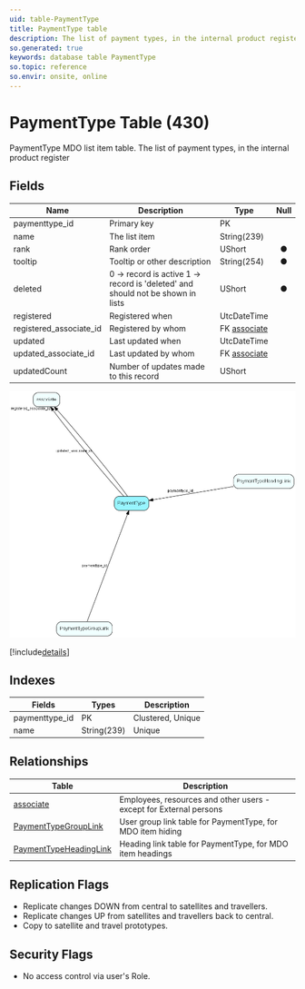 ```yaml
---
uid: table-PaymentType
title: PaymentType table
description: The list of payment types, in the internal product register
so.generated: true
keywords: database table PaymentType
so.topic: reference
so.envir: onsite, online
---
```


# PaymentType Table (430)

PaymentType MDO list item table.
The list of payment types, in the internal product register

## Fields

| Name | Description | Type | Null |
|------|-------------|------|:----:|
|paymenttype\_id|Primary key|PK| |
|name|The list item|String(239)| |
|rank|Rank order|UShort|&#x25CF;|
|tooltip|Tooltip or other description|String(254)|&#x25CF;|
|deleted|0 -&gt; record is active 1 -&gt; record is &apos;deleted&apos; and should not be shown in lists|UShort|&#x25CF;|
|registered|Registered when|UtcDateTime| |
|registered\_associate\_id|Registered by whom|FK [associate](associate.md)| |
|updated|Last updated when|UtcDateTime| |
|updated\_associate\_id|Last updated by whom|FK [associate](associate.md)| |
|updatedCount|Number of updates made to this record|UShort| |


![PaymentType table relationship diagram](./media/PaymentType.png)

[!include[details](./includes/paymenttype.md)]

## Indexes

| Fields | Types | Description |
|--------|-------|-------------|
|paymenttype\_id |PK |Clustered, Unique |
|name |String(239) |Unique |

## Relationships

| Table|  Description |
|------|-------------|
|[associate](associate.md)  |Employees, resources and other users - except for External persons |
|[PaymentTypeGroupLink](paymenttypegrouplink.md)  |User group link table for PaymentType, for MDO item hiding |
|[PaymentTypeHeadingLink](paymenttypeheadinglink.md)  |Heading link table for PaymentType, for MDO item headings |


## Replication Flags

* Replicate changes DOWN from central to satellites and travellers.
* Replicate changes UP from satellites and travellers back to central.
* Copy to satellite and travel prototypes.

## Security Flags

* No access control via user's Role.

